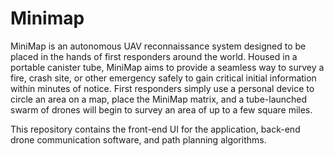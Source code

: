 # Minimap

MiniMap is an autonomous UAV reconnaissance system designed to be placed in the hands of first responders around the world. Housed in a portable canister tube, MiniMap aims to provide a seamless way to survey a fire, crash site, or other emergency safely to gain critical initial information within minutes of notice. First responders simply use a personal device to circle an area on a map, place the MiniMap matrix, and a tube-launched swarm of drones will begin to survey an area of up to a few square miles.

This repository contains the front-end UI for the application, back-end drone communication software, and path planning algorithms.
